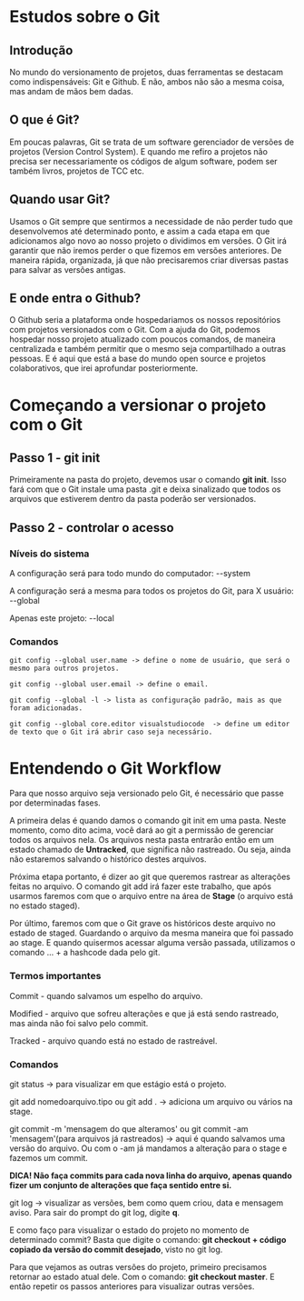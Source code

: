 # Estudos sobre o Git

## Introdução

No mundo do versionamento de projetos, duas ferramentas se destacam como indispensáveis: Git e Github. E não, ambos não são a mesma
coisa, mas andam de mãos bem dadas.

## O que é Git?

Em poucas palavras, Git se trata de um software gerenciador de versões de projetos (Version Control System). E quando me refiro a
projetos não precisa ser necessariamente os códigos de algum software, podem ser também livros, projetos de TCC etc.

## Quando usar Git?

Usamos o Git sempre que sentirmos a necessidade de não perder tudo que desenvolvemos até determinado ponto, e assim a cada etapa em que adicionamos algo novo ao nosso projeto o dividimos em versões. O Git irá garantir que não iremos perder o que fizemos em versões anteriores. De maneira rápida, organizada, já que não precisaremos criar diversas pastas para salvar as versões antigas.

## E onde entra o Github?

O Github seria a plataforma onde hospedariamos os nossos repositórios com projetos versionados com o Git. Com a ajuda do Git, podemos hospedar nosso projeto atualizado com poucos comandos, de maneira centralizada e também permitir que o mesmo seja compartilhado a outras pessoas. E é aqui que está a base do mundo open source e projetos colaborativos, que irei aprofundar posteriormente.

# Começando a versionar o projeto com o Git

## Passo 1 - git init

Primeiramente na pasta do projeto, devemos usar o comando **git init**. Isso fará com que o Git instale uma pasta .git e deixa sinalizado
que todos os arquivos que estiverem dentro da pasta poderão ser versionados.

## Passo 2 - controlar o acesso

### **Níveis do sistema**

A configuração será para todo mundo do computador: --system

A configuração será a mesma para todos os projetos do Git, para X usuário: --global

Apenas este projeto: --local

### Comandos

    git config --global user.name -> define o nome de usuário, que será o mesmo para outros projetos.

    git config --global user.email -> define o email.

    git config --global -l -> lista as configuração padrão, mais as que foram adicionadas.

    git config --global core.editor visualstudiocode  -> define um editor de texto que o Git irá abrir caso seja necessário.

# Entendendo o Git Workflow

Para que nosso arquivo seja versionado pelo Git, é necessário que passe por determinadas fases.

A primeira delas é quando damos o comando git init em uma pasta. Neste momento, como dito acima, você dará ao git a permissão de gerenciar todos os arquivos nela.
Os arquivos nesta pasta entrarão então em um estado chamado de **Untracked**, que significa não rastreado. Ou seja, ainda não estaremos salvando o histórico destes arquivos.

Próxima etapa portanto, é dizer ao git que queremos rastrear as alterações feitas no arquivo. O comando git add irá fazer este trabalho, que após usarmos faremos com que o arquivo entre na área de **Stage** (o arquivo está no estado staged).

Por último, faremos com que o Git grave os históricos deste arquivo no estado de staged. Guardando o arquivo da mesma maneira que foi passado ao stage. E quando quisermos acessar alguma versão passada, utilizamos o comando ... + a hashcode dada pelo git.

### Termos importantes

Commit - quando salvamos um espelho do arquivo.

Modified - arquivo que sofreu alterações e que já está sendo rastreado, mas ainda não foi salvo pelo commit.

Tracked - arquivo quando está no estado de rastreável.

### Comandos

git status -> para visualizar em que estágio está o projeto.

git add nomedoarquivo.tipo ou git add . -> adiciona um arquivo ou vários na stage.

git commit -m 'mensagem do que alteramos' ou git commit -am 'mensagem'(para arquivos já rastreados) -> aqui é quando salvamos uma versão do arquivo.  Ou com o -am já mandamos a alteração para o stage e fazemos um commit.

**DICA! Não faça commits para cada nova linha do arquivo, apenas quando fizer um conjunto de alterações que faça sentido entre si.**

git log -> visualizar as versões, bem como quem criou, data e mensagem aviso. Para sair do prompt do git log, digite **q**.

E como faço para visualizar o estado do projeto no momento de determinado commit?
Basta que digite o comando: **git checkout + código copiado da versão do commit desejado**, visto no git log.

Para que vejamos as outras versões do projeto, primeiro precisamos retornar ao estado atual dele.
Com o comando: **git checkout master**. E então repetir os passos anteriores para visualizar outras versões.
